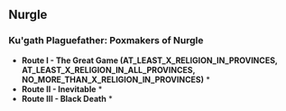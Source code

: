 ## Nurgle

### Ku'gath Plaguefather: Poxmakers of Nurgle

* **Route I - The Great Game (AT_LEAST_X_RELIGION_IN_PROVINCES, AT_LEAST_X_RELIGION_IN_ALL_PROVINCES, NO_MORE_THAN_X_RELIGION_IN_PROVINCES)**
    * 
* **Route II - Inevitable**
    * 
* **Route III - Black Death**
    *